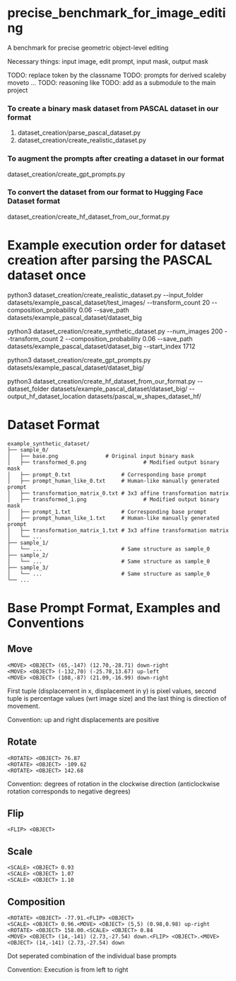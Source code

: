 # precise_benchmark_for_image_editing

A benchmark for precise geometric object-level editing

Necessary things: input image, edit prompt, input mask, output mask

TODO: replace <object> token by the classname
TODO: prompts for derived scaleby moveto ...
TODO: reasoning like
TODO: add as a submodule to the main project

### To create a binary mask dataset from PASCAL dataset in our format
1. dataset_creation/parse_pascal_dataset.py
2. dataset_creation/create_realistic_dataset.py

### To augment the prompts after creating a dataset in our format
dataset_creation/create_gpt_prompts.py

### To convert the dataset from our format to Hugging Face Dataset format
dataset_creation/create_hf_dataset_from_our_format.py


# Example execution order for dataset creation after parsing the PASCAL dataset once
python3 dataset_creation/create_realistic_dataset.py --input_folder datasets/example_pascal_dataset/test_images/ --transform_count 20 --composition_probability 0.06 --save_path datasets/example_pascal_dataset/dataset_big

python3 dataset_creation/create_synthetic_dataset.py --num_images 200 --transform_count 2 --composition_probability 0.06 --save_path datasets/example_pascal_dataset/dataset_big --start_index 1712

python3 dataset_creation/create_gpt_prompts.py datasets/example_pascal_dataset/dataset_big/ 

python3 dataset_creation/create_hf_dataset_from_our_format.py --dataset_folder datasets/example_pascal_dataset/dataset_big/ --output_hf_dataset_location datasets/pascal_w_shapes_dataset_hf/ 



# Dataset Format

```
example_synthetic_dataset/
├── sample_0/
│   ├── base.png               # Original input binary mask
│   ├── transformed_0.png                  # Modified output binary mask
│   ├── prompt_0.txt                # Corresponding base prompt
│   ├── prompt_human_like_0.txt     # Human-like manually generated prompt
│   ├── transformation_matrix_0.txt # 3x3 affine transformation matrix
│   ├── transformed_1.png                  # Modified output binary mask
│   ├── prompt_1.txt                # Corresponding base prompt
│   ├── prompt_human_like_1.txt     # Human-like manually generated prompt
│   ├── transformation_matrix_1.txt # 3x3 affine transformation matrix
│   └── ...
├── sample_1/
│   └── ...                         # Same structure as sample_0
├── sample_2/
│   └── ...                         # Same structure as sample_0
├── sample_3/
│   └── ...                         # Same structure as sample_0
└── ...
```


# Base Prompt Format, Examples and Conventions

## Move
```
<MOVE> <OBJECT> (65,-147) (12.70,-28.71) down-right
<MOVE> <OBJECT> (-132,70) (-25.78,13.67) up-left
<MOVE> <OBJECT> (108,-87) (21.09,-16.99) down-right
```

First tuple (displacement in x, displacement in y) is pixel values, second tuple is percentage values (wrt image size) and the last thing is direction of movement.

Convention: up and right displacements are positive

## Rotate
```
<ROTATE> <OBJECT> 76.87
<ROTATE> <OBJECT> -109.62
<ROTATE> <OBJECT> 142.68
```

Convention: degrees of rotation in the clockwise direction (anticlockwise rotation corresponds to negative degrees)

## Flip
```
<FLIP> <OBJECT>
```

## Scale
```
<SCALE> <OBJECT> 0.93
<SCALE> <OBJECT> 1.07
<SCALE> <OBJECT> 1.10
```

## Composition
```
<ROTATE> <OBJECT> -77.91.<FLIP> <OBJECT>
<SCALE> <OBJECT> 0.96.<MOVE> <OBJECT> (5,5) (0.98,0.98) up-right
<ROTATE> <OBJECT> 158.00.<SCALE> <OBJECT> 0.84
<MOVE> <OBJECT> (14,-141) (2.73,-27.54) down.<FLIP> <OBJECT>.<MOVE> <OBJECT> (14,-141) (2.73,-27.54) down
```

Dot seperated combination of the individual base prompts

Convention: Execution is from left to right